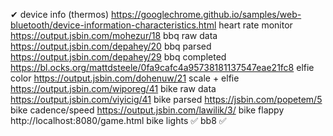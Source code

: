 ✔ device info (thermos) https://googlechrome.github.io/samples/web-bluetooth/device-information-characteristics.html
heart rate monitor https://output.jsbin.com/mohezur/18
bbq raw data https://output.jsbin.com/depahey/20
bbq parsed https://output.jsbin.com/depahey/29 
bbq completed https://bl.ocks.org/mattdsteele/0fa9cafc4a95738181137547eae21fc8
elfie color https://output.jsbin.com/dohenuw/21
scale + elfie https://output.jsbin.com/wiporeg/41
bike raw data https://output.jsbin.com/viyicig/41
bike parsed https://jsbin.com/popetem/5
bike cadence/speed https://output.jsbin.com/lawilik/3/
bike flappy http://localhost:8080/game.html
bike lights ✅
bb8 ✅